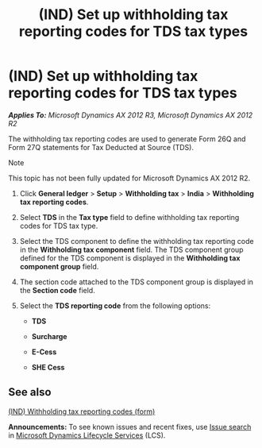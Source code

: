 ﻿---
title: (IND) Set up withholding tax reporting codes for TDS tax types
TOCTitle: (IND) Set up withholding tax reporting codes for TDS tax types
ms:assetid: 116d218c-c15b-4a68-aba4-a4eff0c19b76
ms:mtpsurl: https://technet.microsoft.com/en-us/library/JJ664494(v=AX.60)
ms:contentKeyID: 49385573
ms.date: 04/18/2014
mtps_version: v=AX.60
---

# (IND) Set up withholding tax reporting codes for TDS tax types 


_**Applies To:** Microsoft Dynamics AX 2012 R3, Microsoft Dynamics AX 2012 R2_

The withholding tax reporting codes are used to generate Form 26Q and Form 27Q statements for Tax Deducted at Source (TDS).


> [!NOTE]
> <P>This topic has not been fully updated for Microsoft Dynamics AX 2012 R2.</P>



1.  Click **General ledger** \> **Setup** \> **Withholding tax** \> **India** \> **Withholding tax reporting codes**.

2.  Select **TDS** in the **Tax type** field to define withholding tax reporting codes for TDS tax type.

3.  Select the TDS component to define the withholding tax reporting code in the **Withholding tax component** field. The TDS component group defined for the TDS component is displayed in the **Withholding tax component group** field.

4.  The section code attached to the TDS component group is displayed in the **Section code** field.

5.  Select the **TDS reporting code** from the following options:
    
      - **TDS**
    
      - **Surcharge**
    
      - **E-Cess**
    
      - **SHE Cess**

## See also

[(IND) Withholding tax reporting codes (form)](https://technet.microsoft.com/en-us/library/jj664934\(v=ax.60\))

  
**Announcements:** To see known issues and recent fixes, use [Issue search](http://go.microsoft.com/fwlink/?linkid=389258) in [Microsoft Dynamics Lifecycle Services](http://go.microsoft.com/fwlink/?linkid=306505) (LCS).

